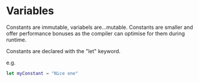 # Variables

Constants are immutable, variabels are...mutable. Constants are smaller and offer performance bonuses as the compiler can optimise for them during runtime.

Constants are declared with the "let" keyword.

e.g.
```swift
let myConstant = "Nice one"
```